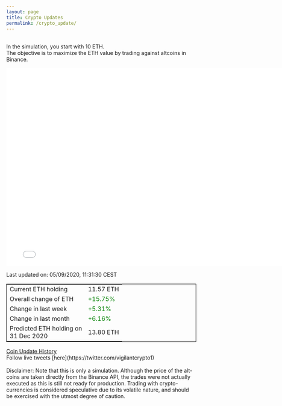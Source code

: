 ```yaml
---
layout: page
title: Crypto Updates
permalink: /crypto_update/
---
```

<br>In the simulation, you start with 10 ETH.<br>The objective is to maximize the ETH value by trading against altcoins 
in Binance.

<iframe width="775" height="525" frameborder="0" scrolling="no" src="//plotly.com/~vikramaditya91/109.embed"></iframe>

Last updated on: 05/09/2020, 11:31:30 CEST 
<table style="border:1px solid black;margin-left:auto;margin-right:auto;">
	<tbody>
	<tr>
		<td>Current ETH holding</td>
		<td>     11.57 ETH</td>
	</tr>
	<tr>
		<td>Overall change of ETH</td>
		<td><font color="green">+15.75%</font></td>
	</tr>
	<tr>
		<td>Change in last week</td>
		<td><font color="green">+5.31%</font></td>
	</tr>
	<tr>
		<td>Change in last month</td>
		<td><font color="green">+6.16%</font></td>
	</tr>
    <tr>
		<td>Predicted ETH holding on<br>31 Dec 2020</td>
		<td>     13.80 ETH</td>
	</tr>
	</tbody>
</table>
<a href="{{ site.baseurl }}/crypto_history">Coin Update History</a>
<br>
Follow live tweets [here](https://twitter.com/vigilantcrypto1)
<br>
<br>
Disclaimer:
Note that this is only a simulation. Although the price of the alt-coins are taken directly from the Binance API, the trades were not actually executed as this is still not ready for production.
Trading with crypto-currencies is considered speculative due to its volatile nature, and should be exercised with the utmost degree of caution.